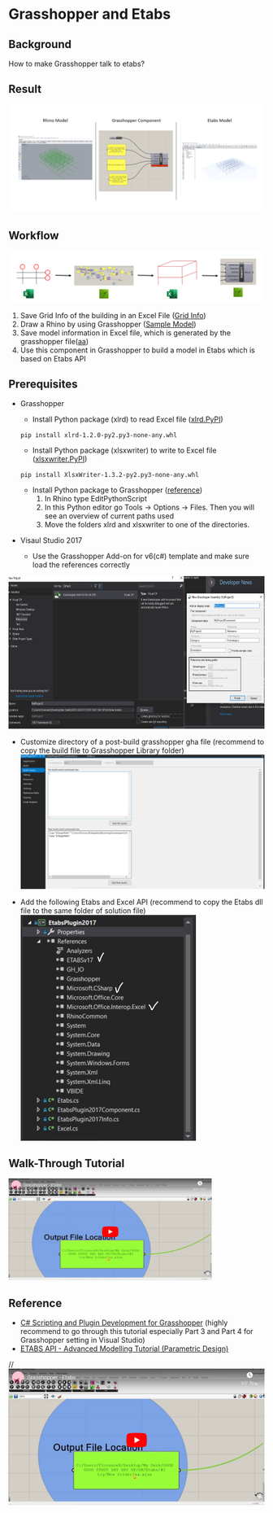 # Grasshopper and Etabs
## Background
   How to make Grasshopper talk to etabs?

## Result
![Result](Image/Result.png)

## Workflow
![Workflow](Image/Workflow.png)
1. Save Grid Info of the building in an Excel File ([Grid Info](Grasshopper))
2. Draw a Rhino by using Grasshopper ([Sample Model](Grasshopper))
3. Save model information in Excel file, which is generated by the grasshopper file([aa](Grasshopper))
4. Use this component in Grasshopper to build a model in Etabs which is based on Etabs API


## Prerequisites
* Grasshopper
   * Install Python package (xlrd) to read Excel file ([xlrd.PyPI](https://pypi.org/project/xlrd/#files))
   ~~~~
   pip install xlrd-1.2.0-py2.py3-none-any.whl
   ~~~~
   * Install Python package (xlsxwriter) to write to Excel file ([xlsxwriter.PyPI](https://pypi.org/project/XlsxWriter/))
   ~~~~
   pip install XlsxWriter-1.3.2-py2.py3-none-any.whl
   ~~~~ 
   * Install Python package to Grasshopper ([reference](https://www.grasshopper3d.com/forum/topics/excel-gh-python?page=1&commentId=2985220%3AComment%3A958282&x=1#2985220Comment958282))
     1. In Rhino type EditPythonScript
     2. In this Python editor go Tools -> Options -> Files. Then you will see an overview of current paths used
     3. Move the folders xlrd and xlsxwriter to one of the directories.
  
   
* Visaul Studio 2017
   * Use the Grasshopper Add-on for v6(c#) template and make sure load the references correctly
<img src="Image/Template.png" width = "600" height = "300"/>

   * Customize directory of a post-build grasshopper gha file (recommend to copy the build file to Grasshopper Library folder)
![Result](Image/directory.png)

   * Add the following Etabs and Excel API (recommend to copy the Etabs dll file to the same folder of solution file)
![Result](Image/reference.png)

## Walk-Through Tutorial

<a href="http://www.google.com">
 <img src="Image/videocover11.png" width = "400" height = "200"/>
</a>

## Reference
   * [C# Scripting and Plugin Development for Grasshopper](https://www.youtube.com/channel/UCUJgViAduAoRsf89ZtyF8dQ) (highly recommend to go through this tutorial especially Part 3 and Part 4 for Grasshopper setting in Visual Studio)
   * [ETABS API - Advanced Modelling Tutorial (Parametric Design)](https://www.youtube.com/watch?v=wArOhT8czc4)
   
      
//[![Result](Image/videocover11.png)](https://www.youtube.com/watch?v=_aoEh812GE4)
